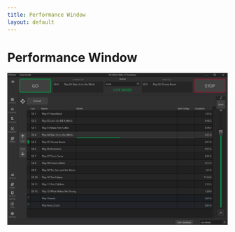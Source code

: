 ```yaml
---
title: Performance Window
layout: default
---
```


# Performance Window

![image](./images/Masque_DefaultView.png)
